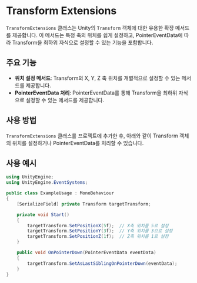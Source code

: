 # Transform Extensions

`TransformExtensions` 클래스는 Unity의 `Transform` 객체에 대한 유용한 확장 메서드를 제공합니다. 이 메서드는 특정 축의 위치를 쉽게 설정하고, PointerEventData에 따라 Transform을 최하위 자식으로 설정할 수 있는 기능을 포함합니다.

## 주요 기능
- **위치 설정 메서드**: Transform의 X, Y, Z 축 위치를 개별적으로 설정할 수 있는 메서드를 제공합니다.
- **PointerEventData 처리**: PointerEventData를 통해 Transform을 최하위 자식으로 설정할 수 있는 메서드를 제공합니다.

## 사용 방법
`TransformExtensions` 클래스를 프로젝트에 추가한 후, 아래와 같이 Transform 객체의 위치를 설정하거나 PointerEventData를 처리할 수 있습니다.

## 사용 예시
```csharp
using UnityEngine;
using UnityEngine.EventSystems;

public class ExampleUsage : MonoBehaviour
{
    [SerializeField] private Transform targetTransform;

    private void Start()
    {
        targetTransform.SetPositionX(5f);  // X축 위치를 5로 설정
        targetTransform.SetPositionY(3f);  // Y축 위치를 3으로 설정
        targetTransform.SetPositionZ(1f);  // Z축 위치를 1로 설정
    }

    public void OnPointerDown(PointerEventData eventData)
    {
        targetTransform.SetAsLastSiblingOnPointerDown(eventData);
    }
}
